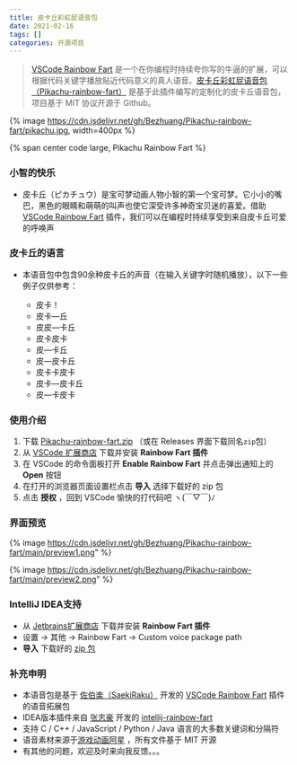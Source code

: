 ```yaml
---
title: 皮卡丘彩虹屁语音包
date: 2021-02-16
tags: []
categories: 开源项目
---
```


> [VSCode Rainbow Fart](https://github.com/saekiraku/vscode-rainbow-fart/) 是一个在你编程时持续夸你写的牛逼的扩展，可以根据代码关键字播放贴近代码意义的真人语音。[皮卡丘彩虹屁语音包（Pikachu-rainbow-fart）](https://github.com/Bezhuang/Pikachu-rainbow-fart) 是基于此插件编写的定制化的皮卡丘语音包，项目基于 MIT 协议开源于 Github。

<!--more-->

{% image https://cdn.jsdelivr.net/gh/Bezhuang/Pikachu-rainbow-fart/pikachu.jpg, width=400px %}

{% span center code large, Pikachu Rainbow Fart %}


### 小智的快乐

- 皮卡丘（ピカチュウ）是宝可梦动画人物小智的第一个宝可梦。它小小的嘴巴，黑色的眼睛和萌萌的叫声也使它深受许多神奇宝贝迷的喜爱。借助 [VSCode Rainbow Fart](https://github.com/SaekiRaku/vscode-rainbow-fart) 插件，我们可以在编程时持续享受到来自皮卡丘可爱的呼唤声

### 皮卡丘的语言

- 本语音包中包含90余种皮卡丘的声音（在输入关键字时随机播放），以下一些例子仅供参考：

  - 皮卡！
  - 皮卡—丘
  - 皮皮—卡丘
  - 皮卡皮卡
  - 皮—卡丘
  - 皮—皮卡丘
  - 皮卡卡皮卡
  - 皮卡—皮卡丘
  - 皮—卡皮卡

### 使用介绍

1. 下载 [Pikachu-rainbow-fart.zip](https://github.com/Bezhuang/Pikachu-rainbow-fart/releases/download/1.0.0/Pikachu-rainbow-fart.zip) （或在 Releases 界面下载同名`zip`包）
2. 从 [VSCode 扩展商店](https://marketplace.visualstudio.com/items?itemName=saekiraku.rainbow-fart) 下载并安装 **Rainbow Fart 插件**
3. 在 VSCode 的命令面板打开 **Enable Rainbow Fart** 并点击弹出通知上的 **Open** 按钮
4. 在打开的浏览器页面设置栏点击 **导入** 选择下载好的 zip 包
5. 点击 **授权** ，回到 VSCode 愉快的打代码吧  ヽ(￣▽￣)ﾉ

### 界面预览

{% image https://cdn.jsdelivr.net/gh/Bezhuang/Pikachu-rainbow-fart/main/preview1.png" %}

{% image https://cdn.jsdelivr.net/gh/Bezhuang/Pikachu-rainbow-fart/main/preview2.png" %}

### IntelliJ IDEA支持

- 从 [Jetbrains扩展商店](https://plugins.jetbrains.com/plugin/14543-rainbow-fart) 下载并安装 **Rainbow Fart 插件**
- 设置 -> 其他 -> Rainbow Fart -> Custom voice package path
- **导入** 下载好的 [zip 包](https://github.com/Bezhuang/Pikachu-rainbow-fart/releases/download/1.0.0/Pikachu-rainbow-fart.zip)

### 补充申明

- 本语音包是基于 [佐伯楽（SaekiRaku）](https://github.com/SaekiRaku) 开发的 [VSCode Rainbow Fart](https://github.com/SaekiRaku/vscode-rainbow-fart) 插件的语音拓展包
- IDEA版本插件来自 [张志豪](https://github.com/izhangzhihao) 开发的 [intellij-rainbow-fart](https://github.com/izhangzhihao/intellij-rainbow-fart)
- 支持 C / C++ / JavaScript / Python / Java 语言的大多数关键词和分隔符
- 语音素材来源于[游戏动画阿星](https://www.bilibili.com/video/av8731532/) ，所有文件基于 MIT 开源
- 有其他的问题，欢迎及时来向我反馈。。。
